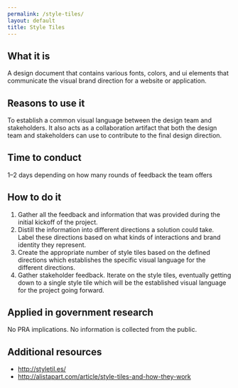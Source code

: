 ```yaml
---
permalink: /style-tiles/
layout: default
title: Style Tiles
---
```


## What it is

A design document that contains various fonts, colors, and ui elements that communicate the visual brand direction for a website or application.

## Reasons to use it

To establish a common visual language between the design team and stakeholders. It also acts as a collaboration artifact that both the design team and stakeholders can use to contribute to the final design direction.

## Time to conduct

1–2 days depending on how many rounds of feedback the team offers

## How to do it

1. Gather all the feedback and information that was provided during the initial kickoff of the project.
2. Distill the information into different directions a solution could take. Label these directions based on what kinds of interactions and brand identity they represent.
3. Create the appropriate number of style tiles based on the defined directions which establishes the specific visual language for the different directions.
4. Gather stakeholder feedback. Iterate on the style tiles, eventually getting down to a single style tile which will be the established visual language for the project going forward.

## Applied in government research

No PRA implications. No information is collected from the public.

## Additional resources

* http://styletil.es/
* http://alistapart.com/article/style-tiles-and-how-they-work
